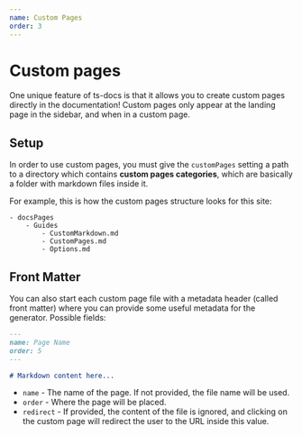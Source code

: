 ```yaml
---
name: Custom Pages
order: 3
---
```


# Custom pages

One unique feature of ts-docs is that it allows you to create custom pages directly in the documentation! Custom pages only appear at the landing page in the sidebar, and when in a custom page.

## Setup

In order to use custom pages, you must give the `customPages` setting a path to a directory which contains **custom pages categories**, which are basically a folder with markdown files inside it. 

For example, this is how the custom pages structure looks for this site:

```
- docsPages
    - Guides
        - CustomMarkdown.md
        - CustomPages.md
        - Options.md
```

## Front Matter

You can also start each custom page file with a metadata header (called front matter) where you can provide some useful metadata for the generator. Possible fields:

```md
---
name: Page Name
order: 5
---

# Markdown content here...
```

- `name` - The name of the page. If not provided, the file name will be used.     
- `order` - Where the page will be placed.
- `redirect` - If provided, the content of the file is ignored, and clicking on the custom page will redirect the user to the URL inside this value.
